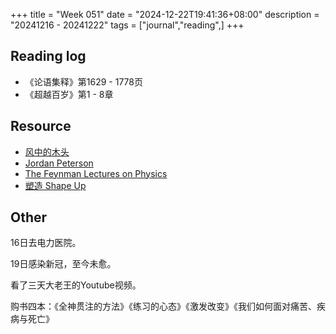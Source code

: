 +++
title = "Week 051"
date = "2024-12-22T19:41:36+08:00"
description = "20241216 - 20241222"
tags = ["journal","reading",]
+++

## Reading log

* 《论语集释》第1629 - 1778页
* 《超越百岁》第1 - 8章

## Resource

* [风中的木头](https://woodinwind.wordpress.com/)
* [Jordan Peterson](https://www.jordanbpeterson.com/)
* [The Feynman Lectures on Physics](https://www.feynmanlectures.caltech.edu/)
* [塑造 Shape Up](https://p-c8wi.tower.im/p/54rp)

## Other

16日去电力医院。

19日感染新冠，至今未愈。

看了三天大老王的Youtube视频。

购书四本：《全神贯注的方法》《练习的心态》《激发改变》《我们如何面对痛苦、疾病与死亡》

